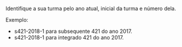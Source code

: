 Identifique a sua turma pelo ano atual, inicial da turma e número dela.   

Exemplo:  
* s421-2018-1 para subsequente 421 do ano 2017.   
* s421-2018-1 para integrado 421 do ano 2017.   
